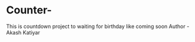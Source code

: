 # Counter-
This is countdown project to waiting for birthday like coming soon
Author - Akash Katiyar
